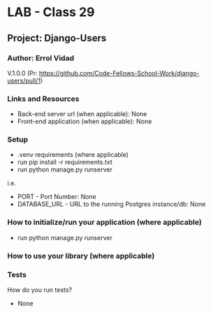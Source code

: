 # LAB - Class 29

## Project: Django-Users

### Author: Errol Vidad
V.1.0.0 (Pr: https://github.com/Code-Fellows-School-Work/django-users/pull/1)

### Links and Resources
- Back-end server url (when applicable): None
- Front-end application (when applicable): None

### Setup
- .venv requirements (where applicable)
- run pip install -r requirements.txt
- run python manage.py runserver

i.e.

- PORT - Port Number: None
- DATABASE_URL - URL to the running Postgres instance/db: None

### How to initialize/run your application (where applicable)

- run python manage.py runserver

### How to use your library (where applicable)
### Tests
How do you run tests?

- None



